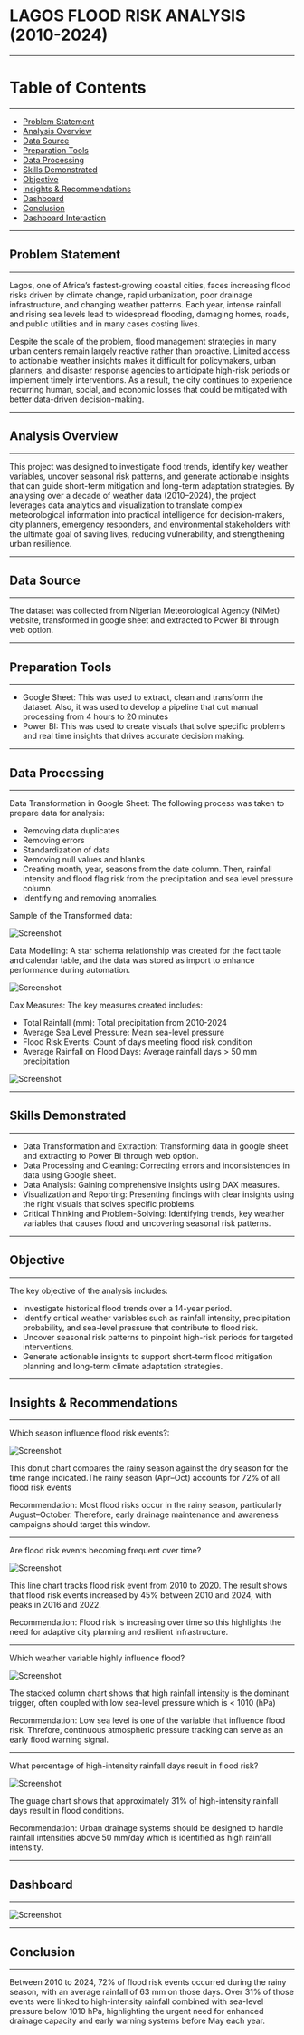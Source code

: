 # LAGOS FLOOD RISK ANALYSIS (2010-2024)
----
# Table of Contents
----
- [Problem Statement](#problem-statement)
- [Analysis Overview](#analysis-overview)
- [Data Source](#data-source)
- [Preparation Tools](#preparation-tools)
- [Data Processing](#data-processing)
- [Skills Demonstrated](#skills-demonstrated)
- [Objective](#objective)
- [Insights & Recommendations](#insights-&-recommendations)
- [Dashboard](#dashboard)
- [Conclusion](#conclusion)
- [Dashboard Interaction](https://app.powerbi.com/groups/me/reports/3fe4b636-75a1-4f7b-907b-4cf622bc0047/5a2f51367c78662f0178?experience=power-bi)
  
----

## Problem Statement

----

Lagos, one of Africa’s fastest-growing coastal cities, faces increasing flood risks driven by climate change, rapid urbanization, poor drainage infrastructure, and changing weather patterns. Each year, intense rainfall and rising sea levels lead to widespread flooding, damaging homes, roads, and public utilities and in many cases costing lives.

Despite the scale of the problem, flood management strategies in many urban centers remain largely reactive rather than proactive. Limited access to actionable weather insights makes it difficult for policymakers, urban planners, and disaster response agencies to anticipate high-risk periods or implement timely interventions. As a result, the city continues to experience recurring human, social, and economic losses that could be mitigated with better data-driven decision-making.

----

## Analysis Overview

----

This project was designed to investigate flood trends, identify key weather variables, uncover seasonal risk patterns, and generate actionable insights that can guide short-term mitigation and long-term adaptation strategies. By analysing over a decade of weather data (2010–2024), the project leverages data analytics and visualization to translate complex meteorological information into practical intelligence for decision-makers, city planners, emergency responders, and environmental stakeholders with the ultimate goal of saving lives, reducing vulnerability, and strengthening urban resilience.

----

## Data Source

----
The dataset was collected from Nigerian Meteorological Agency (NiMet) website, transformed in google sheet and extracted to Power BI through web option.

----

## Preparation Tools

----
  - Google Sheet: This was used to extract, clean and transform the dataset. Also, it was used to develop a pipeline that cut manual processing from 4 hours to 20 minutes
  - Power BI: This was used to create visuals that solve specific problems and real time insights that drives accurate decision making.
    
----

## Data Processing

----

Data Transformation in Google Sheet: The following process was taken to prepare data for analysis:
  - Removing data duplicates
  - Removing errors
  - Standardization of data
  - Removing null values and blanks
  - Creating month, year, seasons from the date column. Then, rainfall intensity and flood flag risk from the precipitation and sea level pressure column.
  - Identifying and removing anomalies.
    
 Sample of the Transformed data:

 ![Screenshot](/images/Screenshot%20151445.png)

Data Modelling: A star schema relationship was created for the fact table and calendar table, and the data was stored as import to enhance performance during automation.

![Screenshot](/images/Screenshot%20062140.png)

Dax Measures:
The key measures created includes:
- Total Rainfall (mm): Total precipitation from 2010-2024
- Average Sea Level Pressure: Mean sea-level pressure
- Flood Risk Events: Count of days meeting flood risk condition	
- Average Rainfall on Flood Days: Average rainfall days > 50 mm precipitation

![Screenshot](/images/Screenshot%20062929.png)

----

## Skills Demonstrated

----
   - Data Transformation and Extraction: Transforming data in google sheet and extracting to Power Bi through web option. 
   - Data Processing and Cleaning: Correcting errors and inconsistencies in data using Google sheet.
   - Data Analysis: Gaining comprehensive insights using DAX measures.
   - Visualization and Reporting: Presenting findings with clear insights using the right visuals that solves specific problems.
   - Critical Thinking and Problem-Solving: Identifying trends, key weather variables that causes flood and uncovering seasonal risk patterns.

----

## Objective

----

The key objective of the analysis includes:
   - Investigate historical flood trends over a 14-year period.
   - Identify critical weather variables such as rainfall intensity, precipitation probability, and sea-level pressure that contribute to flood risk.
   - Uncover seasonal risk patterns to pinpoint high-risk periods for targeted interventions.
   - Generate actionable insights to support short-term flood mitigation planning and long-term climate adaptation strategies.
     
----

## Insights & Recommendations

----

Which season influence flood risk events?:

![Screenshot](/images/Screenshot%20062623.png)

This donut chart compares the rainy season against the dry season for the time range indicated.The rainy season (Apr–Oct) accounts for 72% of all flood risk events

Recommendation:
Most flood risks occur in the rainy season, particularly August–October. Therefore, early drainage maintenance and awareness campaigns should target this window.

----

Are flood risk events becoming frequent over time?

![Screenshot](/images/Screenshot%20062535.png)

This line chart tracks flood risk event from 2010 to 2020. The result shows that flood risk events increased by 45% between 2010 and 2024, with peaks in 2016 and 2022.

Recommendation:
Flood risk is increasing over time so this highlights the need for adaptive city planning and resilient infrastructure.

----

Which weather variable highly influence flood?

![Screenshot](/images/Screenshot%20062546.png)

The stacked column chart shows that high rainfall intensity is the dominant trigger, often coupled with low sea-level pressure which is < 1010 (hPa)

Recommendation:
Low sea level is one of the variable that influence flood risk. Threfore,  continuous atmospheric pressure tracking can serve as an early flood warning signal. 

----

What percentage of high-intensity rainfall days result in flood risk?

![Screenshot](/images/Screenshot%20062636.png)

The guage chart shows that approximately 31% of high-intensity rainfall days result in flood conditions.

Recommendation:
Urban drainage systems should be designed to handle rainfall intensities above 50 mm/day which is identified as high rainfall intensity.

----

## Dashboard

----

![Screenshot](/images/Screenshot%20162948.png)

----

## Conclusion

----

Between 2010 to 2024, 72% of flood risk events occurred during the rainy season, with an average rainfall of 63 mm on those days. Over 31% of those events were linked to high-intensity rainfall combined with sea-level pressure below 1010 hPa, highlighting the urgent need for enhanced drainage capacity and early warning systems before May each year.
